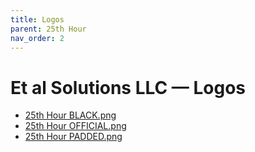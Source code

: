 ```yaml
---
title: Logos
parent: 25th Hour
nav_order: 2
---
```


# Et al Solutions LLC — Logos

- [25th Hour BLACK.png](/assets/logos/et-al-solutions-llc/25th_hour_BLACK.png)
- [25th Hour OFFICIAL.png](/assets/logos/et-al-solutions-llc/25th_hour_OFFICIAL.png)
- [25th Hour PADDED.png](/assets/logos/et-al-solutions-llc/25th_hour_PADDED.png)
